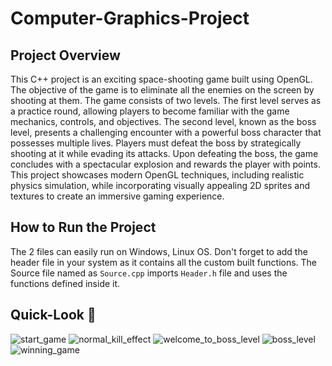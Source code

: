 # Computer-Graphics-Project
## Project Overview
This C++ project is an exciting space-shooting game built using OpenGL. The objective of the game is to eliminate all the enemies on the screen by shooting at them. The game consists of two levels. The first level serves as a practice round, allowing players to become familiar with the game mechanics, controls, and objectives. The second level, known as the boss level, presents a challenging encounter with a powerful boss character that possesses multiple lives. Players must defeat the boss by strategically shooting at it while evading its attacks. Upon defeating the boss, the game concludes with a spectacular explosion and rewards the player with points. This project showcases modern OpenGL techniques, including realistic physics simulation, while incorporating visually appealing 2D sprites and textures to create an immersive gaming experience.

## How to Run the Project
The 2 files can easily run on Windows, Linux OS. Don't forget to add the header file in your system as it contains all the custom built functions. The Source file named as ```Source.cpp``` imports ```Header.h``` file and uses the functions defined inside it.

## Quick-Look 👀

![start_game](https://user-images.githubusercontent.com/71541795/234726563-2dafe255-d803-4594-818d-04d763de8e81.jpeg)
![normal_kill_effect](https://user-images.githubusercontent.com/71541795/234726570-177709b6-d8d5-426a-8711-11a9e617ec07.jpeg)
![welcome_to_boss_level](https://user-images.githubusercontent.com/71541795/234726588-f89e9680-5595-444f-bf5f-a6f8926fca40.jpeg)
![boss_level](https://user-images.githubusercontent.com/71541795/234726626-781330a0-bc3e-4765-a1c6-3b49e0429ace.jpeg)
![winning_game](https://user-images.githubusercontent.com/71541795/234726635-735e50e7-8aa3-4dd1-9432-1ae3521d1f23.jpeg)
